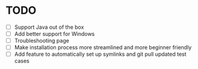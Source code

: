 # TODO
- [ ] Support Java out of the box
- [ ] Add better support for Windows
- [ ] Troubleshooting page
- [ ] Make installation process more streamlined and more beginner friendly
- [ ] Add feature to automatically set up symlinks and git pull updated test cases
